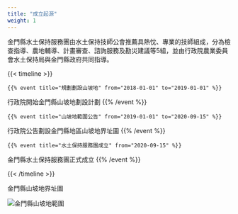 ```yaml
---
title: "成立起源"
weight: 1
---
```


金門縣水土保持服務團由水土保持技師公會推薦具熱忱、專業的技師組成，分為檢查指導、農地輔導、計畫審查、諮詢服務及勘災建議等5組，並由行政院農業委員會水土保持局與金門縣政府共同指導。

{{< timeline >}}

    {{% event title="規劃劃設山坡地" from="2018-01-01" to="2019-01-01" %}}
行政院開始金門縣山坡地劃設計劃
    {{% /event %}}

    {{% event title="山坡地範圍公告" from="2019-01-01" to="2020-09-15" %}}
行政院公告劃設金門縣地區山坡地界址圖
    {{% /event %}}

    {{% event title="水土保持服務團成立" from="2020-09-15" %}}
金門縣水土保持服務團正式成立
    {{% /event %}}

{{< /timeline >}}

金門縣山坡地界址圖

![金門縣山坡地範圍](../images/mountain.jpg)